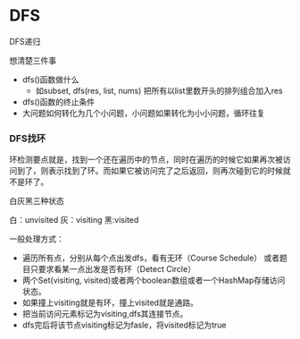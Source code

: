 # DFS

DFS递归

想清楚三件事

* dfs\(\)函数做什么
  * 如subset, dfs\(res, list, nums\) 把所有以list里数开头的排列组合加入res
* dfs\(\)函数的终止条件
* 大问题如何转化为几个小问题，小问题如果转化为小小问题，循环往复

### DFS找环

环检测要点就是，找到一个还在遍历中的节点，同时在遍历的时候它如果再次被访问到了，则表示找到了环。而如果它被访问完了之后返回，则再次碰到它的时候就不是环了。

白灰黑三种状态

白：unvisited  灰：visiting  黑:visited

一般处理方式：

* 遍历所有点，分别从每个点出发dfs，看有无环（Course Schedule） 或者题目只要求看某一点出发是否有环（Detect Circle）
* 两个Set\(visiting, visited\)或者两个boolean数组或者一个HashMap存储访问状态。
* 如果撞上visiting就是有环，撞上visited就是通路。
* 把当前访问元素标记为visiting,dfs其连接节点。
* dfs完后将该节点visiting标记为fasle，将visited标记为true



